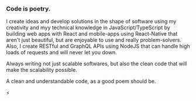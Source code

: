 ### Code is poetry.

I create ideas and develop solutions in the shape of software using my creativity and myy technical knowledge in JavaScript/TypeScript by building web apps with React and mobile-apps using React-Native that aren't just beautiful, but are enjoyable to use and really problem-solvers. Also, I create RESTful and GraphQL APIs using NodeJS that can handle high loads of requests and will never let you down.

Always writing not just scalable softwares, but also the clean code that will make the scalability possible.

A clean and understandable code, as a good poem should be.

⚡
